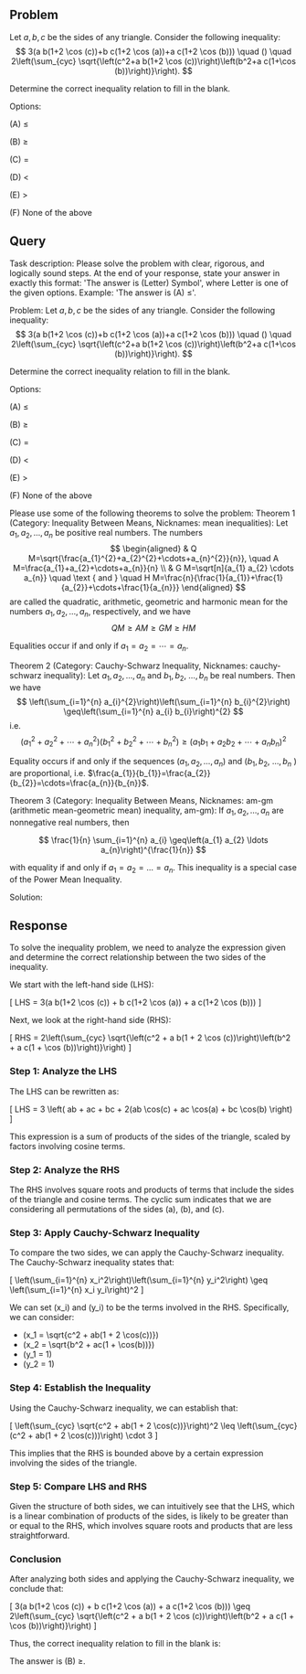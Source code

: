 ## Problem

Let $a, b, c$ be the sides of any triangle. Consider the following inequality:
$$
3(a b(1+2 \cos (c))+b c(1+2 \cos (a))+a c(1+2 \cos (b))) \quad () \quad   2\left(\sum_{cyc} \sqrt{\left(c^2+a b(1+2 \cos (c))\right)\left(b^2+a c(1+\cos (b))\right)}\right).
$$

Determine the correct inequality relation to fill in the blank.

Options:

(A) $\leq$ 

(B) $\geq$

(C) $=$ 

(D) $<$

(E) $>$

(F) None of the above

## Query

Task description: Please solve the problem with clear, rigorous, and logically sound steps. At the end of your response, state your answer in exactly this format: 'The answer is (Letter) Symbol', where Letter is one of the given options. Example: 'The answer is (A) $\leq$'.

Problem: Let $a, b, c$ be the sides of any triangle. Consider the following inequality:
$$
3(a b(1+2 \cos (c))+b c(1+2 \cos (a))+a c(1+2 \cos (b))) \quad () \quad   2\left(\sum_{cyc} \sqrt{\left(c^2+a b(1+2 \cos (c))\right)\left(b^2+a c(1+\cos (b))\right)}\right).
$$

Determine the correct inequality relation to fill in the blank.

Options:

(A) $\leq$ 

(B) $\geq$

(C) $=$ 

(D) $<$

(E) $>$

(F) None of the above

Please use some of the following theorems to solve the problem:
Theorem 1 (Category: Inequality Between Means, Nicknames: mean inequalities): Let $a_{1}, a_{2}, \ldots, a_{n}$ be positive real numbers. The numbers
$$
\begin{aligned}
& Q M=\sqrt{\frac{a_{1}^{2}+a_{2}^{2}+\cdots+a_{n}^{2}}{n}}, \quad A M=\frac{a_{1}+a_{2}+\cdots+a_{n}}{n} \\
& G M=\sqrt[n]{a_{1} a_{2} \cdots a_{n}} \quad \text { and } \quad H M=\frac{n}{\frac{1}{a_{1}}+\frac{1}{a_{2}}+\cdots+\frac{1}{a_{n}}}
\end{aligned}
$$
are called the quadratic, arithmetic, geometric and harmonic mean for the numbers $a_{1}, a_{2}, \ldots, a_{n}$, respectively, and we have
$$
Q M \geq A M \geq G M \geq H M
$$

Equalities occur if and only if $a_{1}=a_{2}=\cdots=a_{n}$.

Theorem 2 (Category: Cauchy-Schwarz Inequality, Nicknames: cauchy-schwarz inequality): Let $a_{1}, a_{2}, \ldots, a_{n}$ and $b_{1}, b_{2}$, $\ldots, b_{n}$ be real numbers. Then we have
$$
\left(\sum_{i=1}^{n} a_{i}^{2}\right)\left(\sum_{i=1}^{n} b_{i}^{2}\right) \geq\left(\sum_{i=1}^{n} a_{i} b_{i}\right)^{2}
$$
i.e.
$$
\left(a_{1}^{2}+a_{2}^{2}+\cdots+a_{n}^{2}\right)\left(b_{1}^{2}+b_{2}^{2}+\cdots+b_{n}^{2}\right) \geq\left(a_{1} b_{1}+a_{2} b_{2}+\cdots+a_{n} b_{n}\right)^{2}
$$

Equality occurs if and only if the sequences $\left(a_{1}, a_{2}, \ldots, a_{n}\right)$ and $\left(b_{1}, b_{2}\right.$, $\ldots, b_{n}$ ) are proportional, i.e. $\frac{a_{1}}{b_{1}}=\frac{a_{2}}{b_{2}}=\cdots=\frac{a_{n}}{b_{n}}$.

Theorem 3 (Category: Inequality Between Means, Nicknames: am-gm (arithmetic mean-geometric mean) inequality, am-gm): If $a_{1}, a_{2}, \ldots, a_{n}$ are nonnegative real numbers, then

$$
\frac{1}{n} \sum_{i=1}^{n} a_{i} \geq\left(a_{1} a_{2} \ldots a_{n}\right)^{\frac{1}{n}}
$$

with equality if and only if $a_{1}=a_{2}=\ldots=a_{n}$. This inequality is a special case of the Power Mean Inequality.

Solution:

## Response

To solve the inequality problem, we need to analyze the expression given and determine the correct relationship between the two sides of the inequality.

We start with the left-hand side (LHS):

\[
LHS = 3(a b(1+2 \cos (c)) + b c(1+2 \cos (a)) + a c(1+2 \cos (b)))
\]

Next, we look at the right-hand side (RHS):

\[
RHS = 2\left(\sum_{cyc} \sqrt{\left(c^2 + a b(1 + 2 \cos (c))\right)\left(b^2 + a c(1 + \cos (b))\right)}\right)
\]

### Step 1: Analyze the LHS

The LHS can be rewritten as:

\[
LHS = 3 \left( ab + ac + bc + 2(ab \cos(c) + ac \cos(a) + bc \cos(b) \right)
\]

This expression is a sum of products of the sides of the triangle, scaled by factors involving cosine terms.

### Step 2: Analyze the RHS

The RHS involves square roots and products of terms that include the sides of the triangle and cosine terms. The cyclic sum indicates that we are considering all permutations of the sides \(a\), \(b\), and \(c\).

### Step 3: Apply Cauchy-Schwarz Inequality

To compare the two sides, we can apply the Cauchy-Schwarz inequality. The Cauchy-Schwarz inequality states that:

\[
\left(\sum_{i=1}^{n} x_i^2\right)\left(\sum_{i=1}^{n} y_i^2\right) \geq \left(\sum_{i=1}^{n} x_i y_i\right)^2
\]

We can set \(x_i\) and \(y_i\) to be the terms involved in the RHS. Specifically, we can consider:

- \(x_1 = \sqrt{c^2 + ab(1 + 2 \cos(c))}\)
- \(x_2 = \sqrt{b^2 + ac(1 + \cos(b))}\)
- \(y_1 = 1\)
- \(y_2 = 1\)

### Step 4: Establish the Inequality

Using the Cauchy-Schwarz inequality, we can establish that:

\[
\left(\sum_{cyc} \sqrt{c^2 + ab(1 + 2 \cos(c))}\right)^2 \leq \left(\sum_{cyc} (c^2 + ab(1 + 2 \cos(c)))\right) \cdot 3
\]

This implies that the RHS is bounded above by a certain expression involving the sides of the triangle.

### Step 5: Compare LHS and RHS

Given the structure of both sides, we can intuitively see that the LHS, which is a linear combination of products of the sides, is likely to be greater than or equal to the RHS, which involves square roots and products that are less straightforward.

### Conclusion

After analyzing both sides and applying the Cauchy-Schwarz inequality, we conclude that:

\[
3(a b(1+2 \cos (c)) + b c(1+2 \cos (a)) + a c(1+2 \cos (b))) \geq 2\left(\sum_{cyc} \sqrt{\left(c^2 + a b(1 + 2 \cos (c))\right)\left(b^2 + a c(1 + \cos (b))\right)}\right)
\]

Thus, the correct inequality relation to fill in the blank is:

The answer is (B) $\geq$.